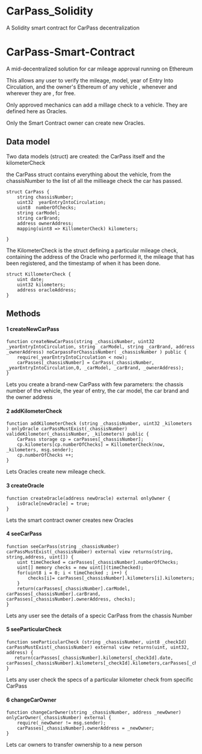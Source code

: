 # CarPass_Solidity
A Solidity smart contract for CarPass decentralization 

# CarPass-Smart-Contract

A mid-decentralized solution for car mileage approval running on Ethereum

This allows any user to verify the mileage, model, year of Entry Into Circulation, and the owner's Ethereum of any vehicle , whenever and wherever they are , for free.


Only approved mechanics can add a millage check to a vehicle. They are defined here as Oracles.

Only the Smart Contract owner can create new Oracles.


## Data model

Two data models (struct) are created: the CarPass itself and the kilometerCheck

 the CarPass struct contains everything about the vehicle, from the chassisNumber to the list of all the millieage check the car has passed. 


```
struct CarPass {
    string chassisNumber;
    uint32  yearEntryIntoCirculation;
    uint8  numberOfChecks;
    string carModel;
    string carBrand;
    address ownerAddress;
    mapping(uint8 => KillometerCheck) kilometers;
    
}
```

The KilometerCheck is the struct defining a particular mileage check, containing the address of the Oracle who performed it, the mileage that has been registered, and the timestamp of when it has been done.  

```
struct KillometerCheck {
    uint date;
    uint32 kilometers;
    address oracleAddress;
}
```


## Methods

#### 1 createNewCarPass 

```
function createNewCarPass(string _chassisNumber, uint32 _yearEntryIntoCirculation, string _carModel, string _carBrand, address _ownerAddress) noCarpassForChassisNumber( _chassisNumber ) public {
    require(_yearEntryIntoCirculation < now);
    carPasses[_chassisNumber] = CarPass(_chassisNumber, _yearEntryIntoCirculation,0, _carModel, _carBrand, _ownerAddress);
}
```

Lets you create a brand-new CarPass with few parameters: the chassis number of the vehicle, the year of entry, the car model, the car brand and the owner address

#### 2 addKilometerCheck 

```
function addKilometerCheck (string _chassisNumber, uint32 _kilometers ) onlyOracle carPassMustExist(_chassisNumber) valideKilometer(_chassisNumber, _kilometers) public {
    CarPass storage cp = carPasses[_chassisNumber];
    cp.kilometers[cp.numberOfChecks] = KillometerCheck(now, _kilometers, msg.sender);
    cp.numberOfChecks ++;
}

```

Lets Oracles create new mileage check. 

#### 3 createOracle

```
function createOracle(address newOracle) external onlyOwner {
    isOracle[newOracle] = true;
}

```

Lets the smart contract owner creates new Oracles

#### 4 seeCarPass

```
function seeCarPass(string _chassisNumber) carPassMustExist(_chassisNumber) external view returns(string, string,address, uint[]) {
    uint timeChecked = carPasses[_chassisNumber].numberOfChecks;
    uint[] memory checks = new uint[](timeChecked);
    for(uint8 i = 0; i < timeChecked ; i++) {
        checks[i]= carPasses[_chassisNumber].kilometers[i].kilometers;
    }
    return(carPasses[_chassisNumber].carModel, carPasses[_chassisNumber].carBrand,  carPasses[_chassisNumber].ownerAddress, checks);
}
```

Lets any user see the details of a specic CarPass from the chassis Number

#### 5 seeParticularCheck 

```
function seeParticularCheck (string _chassisNumber, uint8 _checkId) carPassMustExist(_chassisNumber) external view returns(uint, uint32, address) {
   return(carPasses[_chassisNumber].kilometers[_checkId].date, carPasses[_chassisNumber].kilometers[_checkId].kilometers,carPasses[_chassisNumber].kilometers[_checkId].oracleAddress);
}
```

Lets any user check the specs of a particular kilometer check from specific CarPass

#### 6 changeCarOwner

```
function changeCarOwner(string _chassisNumber, address _newOwner) onlyCarOwner(_chassisNumber) external {
    require(_newOwner != msg.sender);
    carPasses[_chassisNumber].ownerAddress = _newOwner;
}
```

Lets car owners to transfer ownership to a new person
